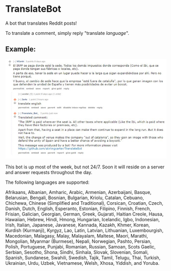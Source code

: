 # TranslateBot

A bot that translates Reddit posts! 

To translate a comment, simply reply "translate *language*". 

## Example:

![](https://github.com/stirlingcarter/TranslateBot/blob/master/example.jpg)

This bot is up most of the week, but not 24/7. Soon it will reside on a server and answer requests throughout the day. 

The following languages are supported: 

Afrikaans,
Albanian,
Amharic,
Arabic,
Armenian,
Azerbaijani,
Basque,
Belarusian,
Bengali,
Bosnian,
Bulgarian,
Kriolu,
Catalan,
Cebuano,
Chichewa,
Chinese (Simplified and Traditional),
Corsican,
Croatian,
Czech,
Danish,
Dutch,
English,
Esperanto,
Estonian,
Filipino,
Finnish,
French,
Frisian,
Galician,
Georgian,
German,
Greek,
Gujarati,
Haitian Creole,
Hausa,
Hawaiian,
Hebrew,
Hindi,
Hmong,
Hungarian,
Icelandic,
Igbo,
Indonesian,
Irish,
Italian,
Japanese,
Javanese,
Kannada,
Kazakh,
Khmer,
Korean,
Kurdish (Kurmanji),
Kyrgyz,
Lao,
Latin,
Latvian,
Lithuanian,
Luxembourgish,
Macedonian,
Malagasy,
Malay,
Malayalam,
Maltese,
Maori,
Marathi,
Mongolian,
Myanmar (Burmese),
Nepali,
Norwegian,
Pashto,
Persian,
Polish,
Portuguese,
Punjabi,
Romanian,
Russian,
Samoan,
Scots Gaelic,
Serbian,
Sesotho,
Shona,
Sindhi,
Sinhala,
Slovak,
Slovenian,
Somali,
Spanish,
Sundanese,
Swahili,
Swedish,
Tajik,
Tamil,
Telugu,
Thai,
Turkish,
Ukrainian,
Urdu,
Uzbek,
Vietnamese,
Welsh,
Xhosa,
Yiddish,
and Yoruba.
